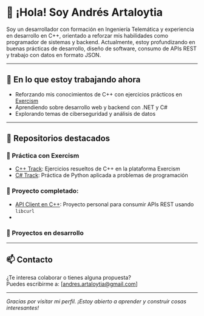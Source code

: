 # 👋 ¡Hola! Soy Andrés Artaloytia

Soy un desarrollador con formación en Ingeniería Telemática y experiencia en desarrollo en C++, orientado a reforzar mis habilidades como programador de sistemas y backend. Actualmente, estoy profundizando en buenas prácticas de desarrollo, diseño de software, consumo de APIs REST y trabajo con datos en formato JSON.

---

## 🔧 En lo que estoy trabajando ahora

- Reforzando mis conocimientos de C++ con ejercicios prácticos en [Exercism](https://exercism.org/profiles/CabinetSpyder)
- Aprendiendo sobre desarrollo web y backend con .NET y C#
- Explorando temas de ciberseguridad y análisis de datos

---

## 📘 Repositorios destacados

### 🧠 Práctica con Exercism
- [C++ Track](https://github.com/CabinetSpyder/exercism-cpp): Ejercicios resueltos de C++ en la plataforma Exercism
- [C# Track](https://github.com/CabinetSpyder/exercism-csharp): Práctica de Python aplicada a problemas de programación

### 🧪 Proyecto completado:
- [API Client en C++](https://github.com/CabinetSpyder/api-client-cpp): Proyecto personal para consumir APIs REST usando `libcurl`
- 
### 🚧 Proyectos en desarrollo
<!-- Aquí puedes ir añadiendo más repos a medida que avances -->
<!-- [Simulador de Dispositivo IoT](https://github.com/tu-usuario/iot-device-sim): Emulación de comunicación por puerto serie con un servidor remoto -->

---

## 📫 Contacto

¿Te interesa colaborar o tienes alguna propuesta?  
Puedes escribirme a: [andres.artaloytia@gmail.com]

---

_Gracias por visitar mi perfil. ¡Estoy abierto a aprender y construir cosas interesantes!_

